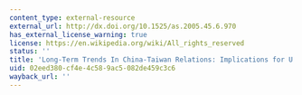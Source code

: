 ```yaml
---
content_type: external-resource
external_url: http://dx.doi.org/10.1525/as.2005.45.6.970
has_external_license_warning: true
license: https://en.wikipedia.org/wiki/All_rights_reserved
status: ''
title: 'Long-Term Trends In China-Taiwan Relations: Implications for U.S. Taiwan Policy'
uid: 02eed380-cf4e-4c58-9ac5-082de459c3c6
wayback_url: ''
---
```

